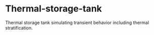 # Thermal-storage-tank
Thermal storage tank simulating transient behavior including thermal stratification.








